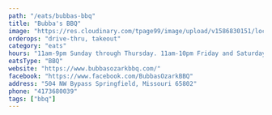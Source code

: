 ```yaml
---
path: "/eats/bubbas-bbq"
title: "Bubba's BBQ"
image: "https://res.cloudinary.com/tpage99/image/upload/v1586830151/local417eats/local417eatslogo.png"
orderops: "drive-thru, takeout"
category: "eats"
hours: "11am-9pm Sunday through Thursday. 11am-10pm Friday and Saturday"
eatsType: "BBQ"
website: "https://www.bubbasozarkbbq.com/"
facebook: "https://www.facebook.com/BubbasOzarkBBQ"
address: "504 NW Bypass Springfield, Missouri 65802"
phone: "4173680039"
tags: ["bbq"]
---
```

